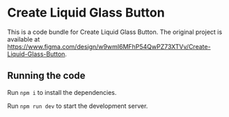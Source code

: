 
  # Create Liquid Glass Button

  This is a code bundle for Create Liquid Glass Button. The original project is available at https://www.figma.com/design/w9wmI6MFhP54QwPZ73XTVv/Create-Liquid-Glass-Button.

  ## Running the code

  Run `npm i` to install the dependencies.

  Run `npm run dev` to start the development server.
  